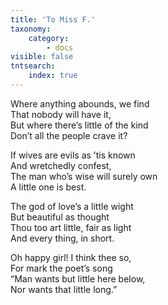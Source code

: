 ```yaml
---
title: 'To Miss F.'
taxonomy:
    category:
        - docs
visible: false
tntsearch:
    index: true
---
```


Where anything abounds, we find  
That nobody will have it,  
But where there’s little of the kind  
Don’t all the people crave it?  
  
If wives are evils as ’tis known  
And wretchedly confest,  
The man who’s wise will surely own  
A little one is best.  
  
The god of love’s a little wight  
But beautiful as thought  
Thou too art little, fair as light  
And every thing, in short.  
  
Oh happy girl! I think thee so,  
For mark the poet’s song  
“Man wants but little here below,  
Nor wants that little long.”
